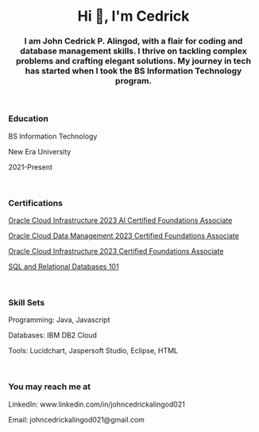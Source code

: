<h1 align="center">Hi 👋, I'm Cedrick</h1>
<h3 align="center">I am John Cedrick P. Alingod, with a flair for coding and database management skills. I thrive on tackling complex problems and crafting elegant solutions. My journey in tech has started when I took the BS Information Technology program.</h3>
<br>

<h3 align="left">Education</h3>
<p align="left">BS Information Technology</p>
<p align="left">New Era University</p>
<p align="left">2021-Present</p>
<br>


<h3 align="left">Certifications</h3>
<p align="left"><a href="https://catalog-education.oracle.com/pls/certview/sharebadge?id=4D1148BA7A8D36B850E6CB2D574AAC24D542304E062049CBCD15845220025C60&fbclid=IwAR3pQDRUVQIGx7KLpzGmI-Nl1lK-_MijRMVhRmEJYl7ZCcluiEH0yRQrWvI">Oracle Cloud Infrastructure 2023 AI Certified Foundations Associate</a></p>
<p align="left"><a href="#">Oracle Cloud Data Management 2023 Certified Foundations Associate</a></p>
<p align="left"><a href="https://catalog-education.oracle.com/pls/certview/sharebadge?id=0E3C8FC42DFF2C814FD4C9E1CAC072C0F3627ED63C539A09F8A327C740A69296&fbclid=IwAR33-xH6<img%20class=">Oracle Cloud Infrastructure 2023 Certified Foundations Associate</a></p>
<p align="left"><a href="#">SQL and Relational Databases 101</a></p>
<br>

<h3 align="left">Skill Sets</h3>
<p align="left">Programming: Java, Javascript</p>
<p align="left">Databases: IBM DB2 Cloud</p>
<p align="left">Tools:  Lucidchart, Jaspersoft Studio, Eclipse, HTML</p><br>

<h3 align="left">You may reach me at</h3>
<p align="left">LinkedIn: www.linkedin.com/in/johncedrickalingod021</p>
<p align="left">Email: johncedrickalingod021@gmail.com</p><br>


